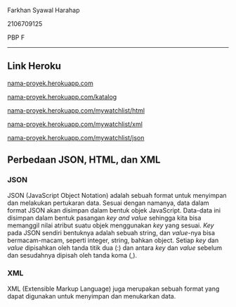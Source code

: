Farkhan Syawal Harahap

2106709125

PBP F

***

## Link Heroku
[nama-proyek.herokuapp.com](https://nama-proyek.herokuapp.com/)

[nama-proyek.herokuapp.com/katalog](https://nama-proyek.herokuapp.com/katalog)

[nama-proyek.herokuapp.com/mywatchlist/html](https://nama-proyek.herokuapp.com/mywatchlist/html)

[nama-proyek.herokuapp.com/mywatchlist/xml](https://nama-proyek.herokuapp.com/mywatchlist/xml)

[nama-proyek.herokuapp.com/mywatchlist/json](https://nama-proyek.herokuapp.com/mywatchlist/json)

## Perbedaan JSON, HTML, dan XML

### JSON

JSON (JavaScript Object Notation) adalah sebuah format untuk menyimpan dan melakukan pertukaran data. Sesuai dengan namanya, data dalam format JSON akan disimpan dalam bentuk objek JavaScript. Data-data ini disimpan dalam bentuk pasangan _key and value_ sehingga kita bisa memanggil nilai atribut suatu objek menggunakan _key_ yang sesuai. _Key_ pada JSON sendiri bentuknya adalah sebuah string, dan _value_-nya bisa bermacam-macam, seperti integer, string, bahkan object. Setiap _key_ dan _value_ dipisahkan oleh tanda titik dua (:) dan antara _key_ dan _value_ sebelum dan sesudahnya dipisah oleh tanda koma (,).

### XML
XML (Extensible Markup Language) juga merupakan sebuah format yang dapat digunakan untuk menyimpan dan menukarkan data. 
